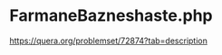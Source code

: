 # FarmaneBazneshaste.php
https://quera.org/problemset/72874?tab=description
<?php
echo "Bebakhshid, vali shoma nemitoonin too in mosabeghe sherkat konin :(";

